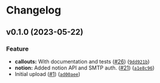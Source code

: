 # Changelog

<!--next-version-placeholder-->

## v0.1.0 (2023-05-22)
### Feature
* **callouts:** With documentation and tests ([#26](https://github.com/worldr/nhound/issues/26)) ([`9dd921b`](https://github.com/worldr/nhound/commit/9dd921bd5aaa4c0af59d361ccbc456c5adc763a3))
* **notion:** Added notion API and SMTP auth. ([#21](https://github.com/worldr/nhound/issues/21)) ([`a1e8c96`](https://github.com/worldr/nhound/commit/a1e8c96359a7e32bac37879c220617725b2bb63d))
* Initial upload ([#1](https://github.com/worldr/nhound/issues/1)) ([`ad00aee`](https://github.com/worldr/nhound/commit/ad00aee4676291dcb02955030aafddea4c1e8c14))
